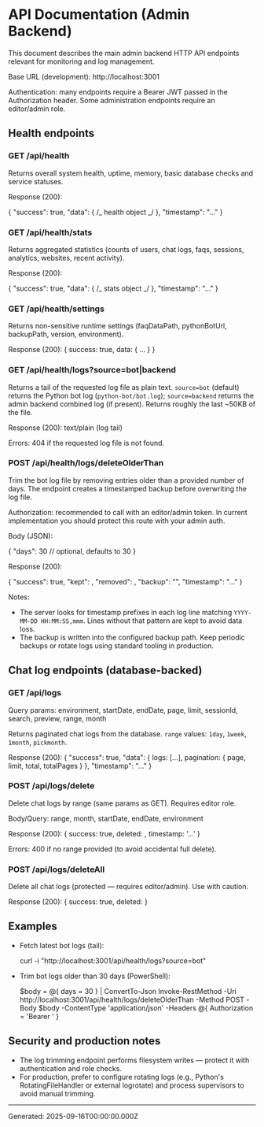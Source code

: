 # API Documentation (Admin Backend)

This document describes the main admin backend HTTP API endpoints relevant for monitoring and log management.

Base URL (development): http://localhost:3001

Authentication: many endpoints require a Bearer JWT passed in the Authorization header. Some administration endpoints require an editor/admin role.

## Health endpoints

### GET /api/health

Returns overall system health, uptime, memory, basic database checks and service statuses.

Response (200):

{
"success": true,
"data": { /_ health object _/ },
"timestamp": "..."
}

### GET /api/health/stats

Returns aggregated statistics (counts of users, chat logs, faqs, sessions, analytics, websites, recent activity).

Response (200):

{
"success": true,
"data": { /_ stats object _/ },
"timestamp": "..."
}

### GET /api/health/settings

Returns non-sensitive runtime settings (faqDataPath, pythonBotUrl, backupPath, version, environment).

Response (200): { success: true, data: { ... } }

### GET /api/health/logs?source=bot|backend

Returns a tail of the requested log file as plain text. `source=bot` (default) returns the Python bot log (`python-bot/bot.log`); `source=backend` returns the admin backend combined log (if present). Returns roughly the last ~50KB of the file.

Response (200): text/plain (log tail)

Errors: 404 if the requested log file is not found.

### POST /api/health/logs/deleteOlderThan

Trim the bot log file by removing entries older than a provided number of days. The endpoint creates a timestamped backup before overwriting the log file.

Authorization: recommended to call with an editor/admin token. In current implementation you should protect this route with your admin auth.

Body (JSON):

{
"days": 30 // optional, defaults to 30
}

Response (200):

{
"success": true,
"kept": <number of kept lines>,
"removed": <number of removed lines>,
"backup": "<path to backup file>",
"timestamp": "..."
}

Notes:

- The server looks for timestamp prefixes in each log line matching `YYYY-MM-DD HH:MM:SS,mmm`. Lines without that pattern are kept to avoid data loss.
- The backup is written into the configured backup path. Keep periodic backups or rotate logs using standard tooling in production.

## Chat log endpoints (database-backed)

### GET /api/logs

Query params: environment, startDate, endDate, page, limit, sessionId, search, preview, range, month

Returns paginated chat logs from the database. `range` values: `1day`, `1week`, `1month`, `pickmonth`.

Response (200):
{
"success": true,
"data": { logs: [...], pagination: { page, limit, total, totalPages } },
"timestamp": "..."
}

### POST /api/logs/delete

Delete chat logs by range (same params as GET). Requires editor role.

Body/Query: range, month, startDate, endDate, environment

Response (200): { success: true, deleted: <count>, timestamp: '...' }

Errors: 400 if no range provided (to avoid accidental full delete).

### POST /api/logs/deleteAll

Delete all chat logs (protected — requires editor/admin). Use with caution.

Response (200): { success: true, deleted: <count> }

## Examples

- Fetch latest bot logs (tail):

  curl -i "http://localhost:3001/api/health/logs?source=bot"

- Trim bot logs older than 30 days (PowerShell):

  $body = @{ days = 30 } | ConvertTo-Json
  Invoke-RestMethod -Uri http://localhost:3001/api/health/logs/deleteOlderThan -Method POST -Body $body -ContentType 'application/json' -Headers @{ Authorization = 'Bearer <TOKEN>' }

## Security and production notes

- The log trimming endpoint performs filesystem writes — protect it with authentication and role checks.
- For production, prefer to configure rotating logs (e.g., Python's RotatingFileHandler or external logrotate) and process supervisors to avoid manual trimming.

---

Generated: 2025-09-16T00:00:00.000Z
